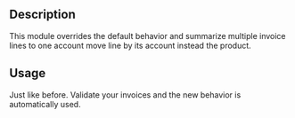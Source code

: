 Description
-----------

This module overrides the default behavior and summarize multiple invoice lines to one account move line by its account instead the product.

Usage
-----

Just like before. Validate your invoices and the new behavior is automatically used.
